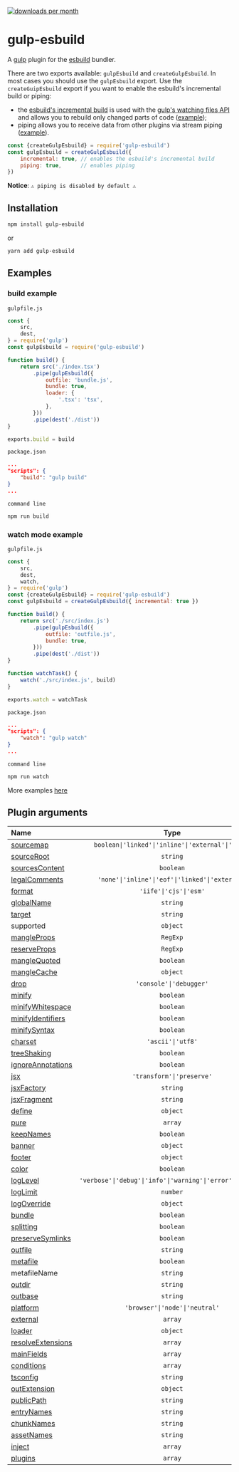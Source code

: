 [![downloads per month](https://img.shields.io/npm/dm/gulp-esbuild?style=flat-square)](https://npmcharts.com/compare/gulp-esbuild?minimal=true)

# gulp-esbuild
A [gulp](https://gulpjs.com) plugin for the [esbuild](https://esbuild.github.io) bundler.

There are two exports available: `gulpEsbuild` and `createGulpEsbuild`. In most cases you should use the `gulpEsbuild` export. Use the `createGuipEsbuild` export if you want to enable the esbuild's incremental build or piping:
* the [esbuild's incremental build](https://esbuild.github.io/api/#incremental) is used with the [gulp's watching files API](https://gulpjs.com/docs/en/getting-started/watching-files/) and allows you to rebuild only changed parts of code ([example](https://github.com/ym-project/gulp-esbuild/tree/master/examples/watch));
* piping allows you to receive data from other plugins via stream piping ([example](https://github.com/ym-project/gulp-esbuild/tree/master/examples/piping)).

```js
const {createGulpEsbuild} = require('gulp-esbuild')
const gulpEsbuild = createGulpEsbuild({
	incremental: true, // enables the esbuild's incremental build
	piping: true,      // enables piping
})
```

**Notice**: `⚠️ piping is disabled by default ⚠️`

## Installation
```bash
npm install gulp-esbuild
```
or
```bash
yarn add gulp-esbuild
```

## Examples

### build example

`gulpfile.js`
```js
const {
    src,
    dest,
} = require('gulp')
const gulpEsbuild = require('gulp-esbuild')

function build() {
    return src('./index.tsx')
        .pipe(gulpEsbuild({
            outfile: 'bundle.js',
            bundle: true,
            loader: {
                '.tsx': 'tsx',
            },
        }))
        .pipe(dest('./dist'))
}

exports.build = build
```
`package.json`
```json
...
"scripts": {
    "build": "gulp build"
}
...
```
`command line`
```bash
npm run build
```

### watch mode example

`gulpfile.js`
```js
const {
    src,
    dest,
    watch,
} = require('gulp')
const {createGulpEsbuild} = require('gulp-esbuild')
const gulpEsbuild = createGulpEsbuild({ incremental: true })

function build() {
    return src('./src/index.js')
        .pipe(gulpEsbuild({
            outfile: 'outfile.js',
            bundle: true,
        }))
        .pipe(dest('./dist'))
}

function watchTask() {
    watch('./src/index.js', build)
}

exports.watch = watchTask
```
`package.json`
```json
...
"scripts": {
    "watch": "gulp watch"
}
...
```
`command line`
```bash
npm run watch
```

More examples [here](https://github.com/ym-project/gulp-esbuild/tree/master/examples)

## Plugin arguments

| **Name**                                                               | **Type**                                | **Default**       |
| :--------------------------------------------------------------------- | :-------------------------------------: | :---------------: |
| [sourcemap](https://esbuild.github.io/api/#sourcemap)                  | `boolean\|'linked'\|'inline'\|'external'\|'both'` |                   |
| [sourceRoot](https://esbuild.github.io/api/#source-root)               | `string`                                |                   |
| [sourcesContent](https://esbuild.github.io/api/#sources-content)       | `boolean`                               |                   |
| [legalComments](https://esbuild.github.io/api/#legal-comments)         | `'none'\|'inline'\|'eof'\|'linked'\|'external'`             |
| [format](https://esbuild.github.io/api/#format)                        | `'iife'\|'cjs'\|'esm'`                  |                   |
| [globalName](https://esbuild.github.io/api/#global-name)               | `string`                                |                   |
| [target](https://esbuild.github.io/api/#target)                        | `string`                                |                   |
| supported                                                              | `object`                                |                   |
| [mangleProps](https://esbuild.github.io/api/#mangle-props)             | `RegExp`                                |                   |
| [reserveProps](https://esbuild.github.io/api/#mangle-props)            | `RegExp`                                |                   |
| [mangleQuoted](https://esbuild.github.io/api/#mangle-quoted)           | `boolean`                               |                   |
| [mangleCache](https://esbuild.github.io/api/#mangle-props)             | `object`                                |                   |
| [drop](https://esbuild.github.io/api/#drop)                            | `'console'\|'debugger'`                 |                   |
| [minify](https://esbuild.github.io/api/#minify)                        | `boolean`                               |                   |
| [minifyWhitespace](https://esbuild.github.io/api/#minify)              | `boolean`                               |                   |
| [minifyIdentifiers](https://esbuild.github.io/api/#minify)             | `boolean`                               |                   |
| [minifySyntax](https://esbuild.github.io/api/#minify)                  | `boolean`                               |                   |
| [charset](https://esbuild.github.io/api/#charset)                      | `'ascii'\|'utf8'`                       |                   |
| [treeShaking](https://esbuild.github.io/api/#tree-shaking)             | `boolean`                               |                   |
| [ignoreAnnotations](https://esbuild.github.io/api/#ignore-annotations) | `boolean`                               |                   |
| [jsx](https://esbuild.github.io/api/#jsx)                              | `'transform'\|'preserve'`               |                   |
| [jsxFactory](https://esbuild.github.io/api/#jsx-factory)               | `string`                                |                   |
| [jsxFragment](https://esbuild.github.io/api/#jsx-fragment)             | `string`                                |                   |
| [define](https://esbuild.github.io/api/#define)                        | `object`                                |                   |
| [pure](https://esbuild.github.io/api/#pure)                            | `array`                                 |                   |
| [keepNames](https://esbuild.github.io/api/#keep-names)                 | `boolean`                               |                   |
| [banner](https://esbuild.github.io/api/#banner)                        | `object`                                |                   |
| [footer](https://esbuild.github.io/api/#footer)                        | `object`                                |                   |
| [color](https://esbuild.github.io/api/#color)                          | `boolean`                               |                   |
| [logLevel](https://esbuild.github.io/api/#log-level)                   | `'verbose'\|'debug'\|'info'\|'warning'\|'error'\|'silent'`  | `'silent'`        |
| [logLimit](https://esbuild.github.io/api/#log-limit)                   | `number`                                |                   |
| [logOverride](https://esbuild.github.io/api/#log-override)             | `object`                                |                   |
| [bundle](https://esbuild.github.io/api/#bundle)                        | `boolean`                               |                   |
| [splitting](https://esbuild.github.io/api/#splitting)                  | `boolean`                               |                   |
| [preserveSymlinks](https://esbuild.github.io/api/#preserve-symlinks)   | `boolean`                               |                   |
| [outfile](https://esbuild.github.io/api/#outfile)                      | `string`                                |                   |
| [metafile](https://esbuild.github.io/api/#metafile)                    | `boolean`                               |                   |
| metafileName                                                           | `string`                                | `'metafile.json'` |
| [outdir](https://esbuild.github.io/api/#outdir)                        | `string`                                |                   |
| [outbase](https://esbuild.github.io/api/#outbase)                      | `string`                                |                   |
| [platform](https://esbuild.github.io/api/#platform)                    | `'browser'\|'node'\|'neutral'`          |                   |
| [external](https://esbuild.github.io/api/#external)                    | `array`                                 |                   |
| [loader](https://esbuild.github.io/api/#loader)                        | `object`                                |                   |
| [resolveExtensions](https://esbuild.github.io/api/#resolve-extensions) | `array`                                 |                   |
| [mainFields](https://esbuild.github.io/api/#main-fields)               | `array`                                 |                   |
| [conditions](https://esbuild.github.io/api/#conditions)                | `array`                                 |                   |
| [tsconfig](https://esbuild.github.io/api/#tsconfig)                    | `string`                                |                   |
| [outExtension](https://esbuild.github.io/api/#out-extension)           | `object`                                |                   |
| [publicPath](https://esbuild.github.io/api/#public-path)               | `string`                                |                   |
| [entryNames](https://esbuild.github.io/api/#entry-names)               | `string`                                |                   |
| [chunkNames](https://esbuild.github.io/api/#chunk-names)               | `string`                                |                   |
| [assetNames](https://esbuild.github.io/api/#asset-names)               | `string`                                |                   |
| [inject](https://esbuild.github.io/api/#inject)                        | `array`                                 |                   |
| [plugins](https://esbuild.github.io/plugins/)                          | `array`                                 |                   |
